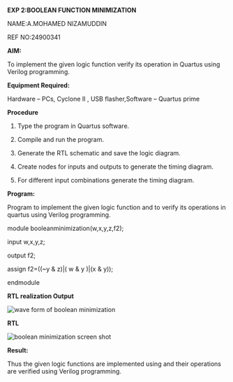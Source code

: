 **EXP 2:BOOLEAN FUNCTION MINIMIZATION**

NAME:A.MOHAMED NIZAMUDDIN

REF NO:24900341

**AIM:**

To implement the given logic function verify its operation in Quartus using Verilog programming.


**Equipment Required:**

Hardware – PCs, Cyclone II , USB flasher,Software – Quartus prime


**Procedure**

1.	Type the program in Quartus software.

2.	Compile and run the program.

3.	Generate the RTL schematic and save the logic diagram.

4.	Create nodes for inputs and outputs to generate the timing diagram.

5.	For different input combinations generate the timing diagram.


**Program:**

 Program to implement the given logic function and to verify its operations in quartus using Verilog programming. 

module booleanminimization(w,x,y,z,f2);

input w,x,y,z;

output f2;

assign f2=((~y & z)|( w & y )|(x & y));

endmodule



**RTL realization Output**

![wave form of boolean minimization ](https://github.com/user-attachments/assets/a809022a-69b9-44a3-9d84-0481d60cb4d0)



**RTL**

![boolean minimization screen shot](https://github.com/user-attachments/assets/cce6ce51-8d1a-41c5-9d08-b3e71bd5b014)


**Result:**

Thus the given logic functions are implemented using and their operations are verified using Verilog programming.

